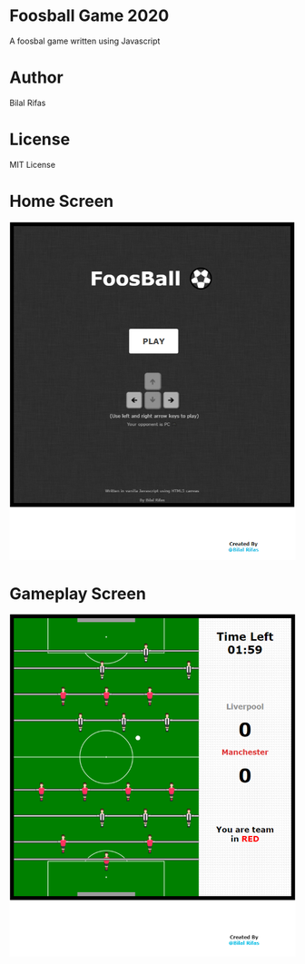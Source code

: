 # Foosball Game 2020
A foosbal game written using Javascript

# Author
Bilal Rifas

# License
MIT License

# Home Screen
![alt text](https://github.com/BilalRifas/foosball-game-2020/blob/main/foot.png?raw=true)

# Gameplay Screen
![alt text](https://github.com/BilalRifas/foosball-game-2020/blob/main/foot2.png?raw=true)
